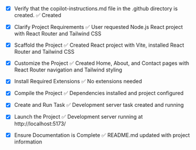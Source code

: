 <!-- Use this file to provide workspace-specific custom instructions to Copilot. For more details, visit https://code.visualstudio.com/docs/copilot/copilot-customization#_use-a-githubcopilotinstructionsmd-file -->
- [x] Verify that the copilot-instructions.md file in the .github directory is created. ✅ Created

- [x] Clarify Project Requirements ✅ User requested Node.js React project with React Router and Tailwind CSS

- [x] Scaffold the Project ✅ Created React project with Vite, installed React Router and Tailwind CSS

- [x] Customize the Project ✅ Created Home, About, and Contact pages with React Router navigation and Tailwind styling

- [x] Install Required Extensions ✅ No extensions needed

- [x] Compile the Project ✅ Dependencies installed and project configured

- [x] Create and Run Task ✅ Development server task created and running

- [x] Launch the Project ✅ Development server running at http://localhost:5173/

- [x] Ensure Documentation is Complete ✅ README.md updated with project information